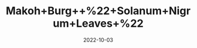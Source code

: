 ---
title: 'Makoh+Burg++%22+Solanum+Nigrum+Leaves+%22'
date: '2022-10-03' 
metatag: '' 
inventory: '0' 
draft: false 
# meta description 
shortDescripton: 'It+treats+pneumonia%2c+aching+teeth%2c+stomach+ache%2c+tonsillitis%2c+wing+worms%2c+pain%2c+inflammation+and+fever%2c+tumor%2c+inflammation.'
description: 'Herb'
longdescription: ''
featured: True
# product Price
price: '130.0'
# Product Short Description
shortDescription: 'It+treats+pneumonia%2c+aching+teeth%2c+stomach+ache%2c+tonsillitis%2c+wing+worms%2c+pain%2c+inflammation+and+fever%2c+tumor%2c+inflammation.'
productID: 'E410C640-3126-ED11-9968-005056B3A416'
type: 'products'
category: 'Herb' 
thumnailproduct: 'https://eraconnect.blob.core.windows.net/product-images/aminsaddiquidawakhana/E410C640-3126-ED11-9968-005056B3A416.webp' 
images:
  - image: 'https://eraconnect.blob.core.windows.net/product-images/aminsaddiquidawakhana/E410C640-3126-ED11-9968-005056B3A416.webp'  
Variants:
---